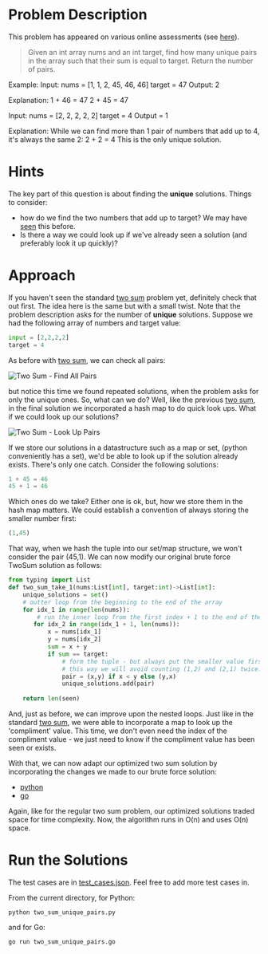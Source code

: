 # Problem Description
This problem has appeared on various online assessments (see [here](https://leetcode.com/discuss/interview-question/372434)).  

> Given an int array nums and an int target, find how many unique pairs in the array such that their sum is equal to target. Return the number of pairs.

Example: 
Input: nums = [1, 1, 2, 45, 46, 46]
target = 47
Output: 2

Explanation:
1 + 46 = 47
2 + 45 = 47

Input: nums = [2, 2, 2, 2, 2]
target = 4
Output = 1

Explanation: 
While we can find more than 1 pair of numbers that add up to 4, it's always the same 2:
2 + 2 = 4
This is the only unique solution.

# Hints
The key part of this question is about finding the **unique** solutions. Things to consider:

- how do we find the two numbers that add up to target? We may have [seen](../TwoSum/README.md) this before.
- Is there a way we could look up if we've already seen a solution (and preferably look it up quickly)?

# Approach
If you haven't seen the standard [two sum](../TwoSum/README.md) problem yet, definitely check that out first.  The idea here is the same but with a small twist. Note that the problem description asks for the number of **unique** solutions.  Suppose we had the following array of numbers and target value:

```python
input = [2,2,2,2]
target = 4
```

As before with [two sum](../TwoSum/README.md), we can check all pairs:

![Two Sum - Find All Pairs](https://drive.google.com/uc?export=view&id=185GDWG4hpCsQZYPvcfkS7GDVTXFrbn-R)

but notice this time we found repeated solutions, when the problem asks for only the unique ones. So, what can we do?  Well, like the previous [two sum](../TwoSum/README.md), in the final solution we incorporated a hash map to do quick look ups.  What if we could look up our solutions?

![Two Sum - Look Up Pairs](https://drive.google.com/uc?export=view&id=16Mes5tXo8gH506evh-kyKbdLnV-pxE-Y)

If we store our solutions in a datastructure such as a map or set, (python conveniently has a set), we'd be able to look up if the solution already exists. There's only one catch.  Consider the following solutions:

```python
1 + 45 = 46
45 + 1 = 46
```

Which ones do we take? Either one is ok, but, how we store them in the hash map matters.  We could establish a convention of always storing the smaller number first:
```python
(1,45)
```
That way, when we hash the tuple into our set/map structure, we won't consider the pair (45,1).  We can now modify our original brute force TwoSum solution as follows:

```python
from typing import List
def two_sum_take_1(nums:List[int], target:int)->List[int]:
    unique_solutions = set()
    # outter loop from the beginning to the end of the array
    for idx_1 in range(len(nums)):
        # run the inner loop from the first index + 1 to the end of the array
       for idx_2 in range(idx_1 + 1, len(nums)):
           x = nums[idx_1]
           y = nums[idx_2]
           sum = x + y
           if sum == target:
               # form the tuple - but always put the smaller value first.
               # this way we will avoid counting (1,2) and (2,1) twice.
               pair = (x,y) if x < y else (y,x)
               unique_solutions.add(pair)
    
    return len(seen)
```

And, just as before, we can improve upon the nested loops. Just like in the standard [two sum](../TwoSum/README.md), we were able to incorporate a map to look up the 'compliment' value.  This time, we don't even need the index of the compliment value - we just need to know if the compliment value has been seen or exists. 

With that, we can now adapt our optimized two sum solution by incorporating the changes we made to our brute force solution:
- [python](two_sum_unique_pairs.py)
- [go](two_sum_unique_pairs.go)

Again, like for the regular two sum problem, our optimized solutions traded space for time complexity.  Now, the algorithm runs in O(n) and uses O(n) space.

# Run the Solutions
The test cases are in [test_cases.json](test_cases.json). Feel free to add more test cases in.

From the current directory, for Python:
```shell
python two_sum_unique_pairs.py
```
and for Go:
```shell
go run two_sum_unique_pairs.go
```




